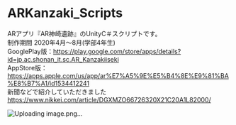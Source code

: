 # ARKanzaki_Scripts
ARアプリ『AR神崎遺跡』のUnityC＃スクリプトです。  
制作期間 2020年4月～8月(学部4年生)  
GooglePlay版：https://play.google.com/store/apps/details?id=jp.ac.shonan_it.sc.AR_Kanzakiiseki  
AppStore版：https://apps.apple.com/us/app/ar%E7%A5%9E%E5%B4%8E%E9%81%BA%E8%B7%A1/id1534412241  
新聞などで紹介していただきました https://www.nikkei.com/article/DGXMZO66726320X21C20A1L82000/  

![Uploading image.png…]()
